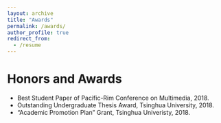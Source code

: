 ```yaml
---
layout: archive
title: "Awards"
permalink: /awards/
author_profile: true
redirect_from:
  - /resume
---
```


Honors and Awards
======
* Best Student Paper of Pacific-Rim Conference on Multimedia, 2018.
* Outstanding Undergraduate Thesis Award, Tsinghua University, 2018.
* “Academic Promotion Plan” Grant, Tsinghua Univeristy, 2018.
